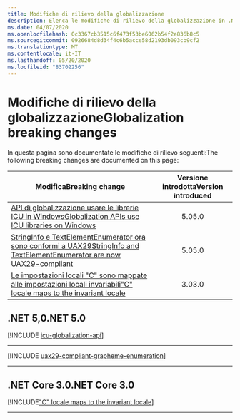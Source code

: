 ```yaml
---
title: Modifiche di rilievo della globalizzazione
description: Elenca le modifiche di rilievo della globalizzazione in .NET Core.
ms.date: 04/07/2020
ms.openlocfilehash: 0c3367cb3515c6f473f53be6062b54f2e836b8c5
ms.sourcegitcommit: 0926684d8d34f4c6b5acce58d2193db093cb9cf2
ms.translationtype: MT
ms.contentlocale: it-IT
ms.lasthandoff: 05/20/2020
ms.locfileid: "83702256"
---
```

# <a name="globalization-breaking-changes"></a><span data-ttu-id="229f2-103">Modifiche di rilievo della globalizzazione</span><span class="sxs-lookup"><span data-stu-id="229f2-103">Globalization breaking changes</span></span>

<span data-ttu-id="229f2-104">In questa pagina sono documentate le modifiche di rilievo seguenti:</span><span class="sxs-lookup"><span data-stu-id="229f2-104">The following breaking changes are documented on this page:</span></span>

| <span data-ttu-id="229f2-105">Modifica</span><span class="sxs-lookup"><span data-stu-id="229f2-105">Breaking change</span></span> | <span data-ttu-id="229f2-106">Versione introdotta</span><span class="sxs-lookup"><span data-stu-id="229f2-106">Version introduced</span></span> |
| - | :-: |
| [<span data-ttu-id="229f2-107">API di globalizzazione usare le librerie ICU in Windows</span><span class="sxs-lookup"><span data-stu-id="229f2-107">Globalization APIs use ICU libraries on Windows</span></span>](#globalization-apis-use-icu-libraries-on-windows) | <span data-ttu-id="229f2-108">5.0</span><span class="sxs-lookup"><span data-stu-id="229f2-108">5.0</span></span> |
| [<span data-ttu-id="229f2-109">StringInfo e TextElementEnumerator ora sono conformi a UAX29</span><span class="sxs-lookup"><span data-stu-id="229f2-109">StringInfo and TextElementEnumerator are now UAX29-compliant</span></span>](#stringinfo-and-textelementenumerator-are-now-uax29-compliant) | <span data-ttu-id="229f2-110">5.0</span><span class="sxs-lookup"><span data-stu-id="229f2-110">5.0</span></span> |
| [<span data-ttu-id="229f2-111">Le impostazioni locali "C" sono mappate alle impostazioni locali invariabili</span><span class="sxs-lookup"><span data-stu-id="229f2-111">"C" locale maps to the invariant locale</span></span>](#c-locale-maps-to-the-invariant-locale) | <span data-ttu-id="229f2-112">3.0</span><span class="sxs-lookup"><span data-stu-id="229f2-112">3.0</span></span> |

## <a name="net-50"></a><span data-ttu-id="229f2-113">.NET 5,0</span><span class="sxs-lookup"><span data-stu-id="229f2-113">.NET 5.0</span></span>

[!INCLUDE [icu-globalization-api](../../../includes/core-changes/globalization/5.0/icu-globalization-api.md)]

***

[!INCLUDE [uax29-compliant-grapheme-enumeration](../../../includes/core-changes/globalization/5.0/uax29-compliant-grapheme-enumeration.md)]

***

## <a name="net-core-30"></a><span data-ttu-id="229f2-114">.NET Core 3.0</span><span class="sxs-lookup"><span data-stu-id="229f2-114">.NET Core 3.0</span></span>

[!INCLUDE["C" locale maps to the invariant locale](~/includes/core-changes/globalization/3.0/c-locale-maps-to-invariant-locale.md)]

***
